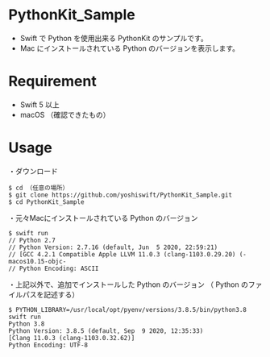# PythonKit_Sample

- Swift で Python を使用出来る PythonKit のサンプルです。
- Mac にインストールされている Python のバージョンを表示します。
 
# Requirement
 
- Swift 5 以上
- macOS （確認できたもの）
 
# Usage

・ダウンロード
 ```
$ cd （任意の場所）
$ git clone https://github.com/yoshiswift/PythonKit_Sample.git
$ cd PythonKit_Sample
 ```
・元々Macにインストールされている Python のバージョン
```
$ swift run
// Python 2.7
// Python Version: 2.7.16 (default, Jun  5 2020, 22:59:21)
// [GCC 4.2.1 Compatible Apple LLVM 11.0.3 (clang-1103.0.29.20) (-macos10.15-objc-
// Python Encoding: ASCII
```
・上記以外で、追加でインストールした Python のバージョン
（ Python のファイルパスを記述する）
```
$ PYTHON_LIBRARY=/usr/local/opt/pyenv/versions/3.8.5/bin/python3.8 swift run
Python 3.8
Python Version: 3.8.5 (default, Sep  9 2020, 12:35:33)
[Clang 11.0.3 (clang-1103.0.32.62)]
Python Encoding: UTF-8
```

